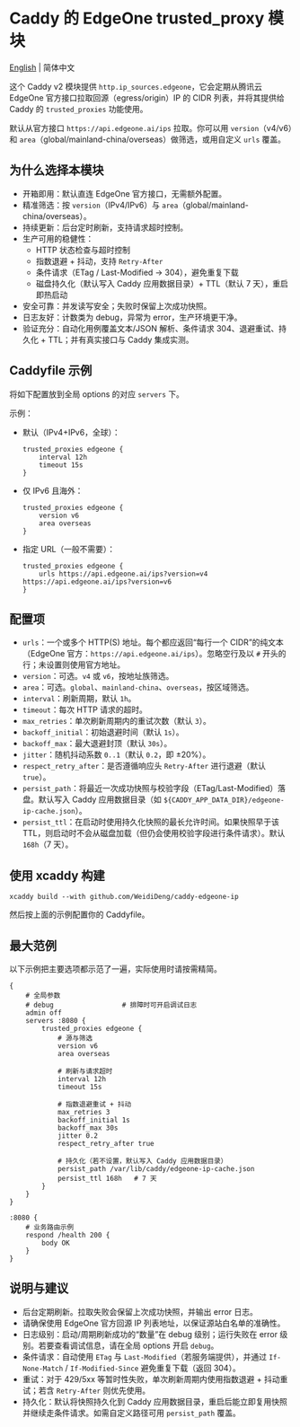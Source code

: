 # Caddy 的 EdgeOne trusted_proxy 模块

[English](README.md) | 简体中文

这个 Caddy v2 模块提供 `http.ip_sources.edgeone`，它会定期从腾讯云 EdgeOne 官方接口拉取回源（egress/origin）IP 的 CIDR 列表，并将其提供给 Caddy 的 `trusted_proxies` 功能使用。

默认从官方接口 `https://api.edgeone.ai/ips` 拉取。你可以用 `version`（v4/v6）和 `area`（global/mainland-china/overseas）做筛选，或用自定义 `urls` 覆盖。

## 为什么选择本模块

- 开箱即用：默认直连 EdgeOne 官方接口，无需额外配置。
- 精准筛选：按 `version`（IPv4/IPv6）与 `area`（global/mainland-china/overseas）。
- 持续更新：后台定时刷新，支持请求超时控制。
- 生产可用的稳健性：
  - HTTP 状态检查与超时控制
  - 指数退避 + 抖动，支持 `Retry-After`
  - 条件请求（ETag / Last-Modified → 304），避免重复下载
  - 磁盘持久化（默认写入 Caddy 应用数据目录）+ TTL（默认 7 天），重启即热启动
- 安全可靠：并发读写安全；失败时保留上次成功快照。
- 日志友好：计数类为 debug，异常为 error，生产环境更干净。
- 验证充分：自动化用例覆盖文本/JSON 解析、条件请求 304、退避重试、持久化 + TTL；并有真实接口与 Caddy 集成实测。

## Caddyfile 示例

将如下配置放到全局 options 的对应 `servers` 下。

示例：

- 默认（IPv4+IPv6，全球）：
  ```
  trusted_proxies edgeone {
      interval 12h
      timeout 15s
  }
  ```

- 仅 IPv6 且海外：
  ```
  trusted_proxies edgeone {
      version v6
      area overseas
  }
  ```

- 指定 URL（一般不需要）：
  ```
  trusted_proxies edgeone {
      urls https://api.edgeone.ai/ips?version=v4 https://api.edgeone.ai/ips?version=v6
  }
  ```

## 配置项

- `urls`：一个或多个 HTTP(S) 地址。每个都应返回“每行一个 CIDR”的纯文本（EdgeOne 官方：`https://api.edgeone.ai/ips`）。忽略空行及以 `#` 开头的行；未设置则使用官方地址。
- `version`：可选。`v4` 或 `v6`，按地址族筛选。
- `area`：可选。`global`、`mainland-china`、`overseas`，按区域筛选。
- `interval`：刷新周期，默认 `1h`。
- `timeout`：每次 HTTP 请求的超时。
- `max_retries`：单次刷新周期内的重试次数（默认 `3`）。
- `backoff_initial`：初始退避时间（默认 `1s`）。
- `backoff_max`：最大退避封顶（默认 `30s`）。
- `jitter`：随机抖动系数 `0..1`（默认 `0.2`，即 ±20%）。
- `respect_retry_after`：是否遵循响应头 `Retry-After` 进行退避（默认 `true`）。
- `persist_path`：将最近一次成功快照与校验字段（ETag/Last-Modified）落盘。默认写入 Caddy 应用数据目录（如 `${CADDY_APP_DATA_DIR}/edgeone-ip-cache.json`）。
- `persist_ttl`：在启动时使用持久化快照的最长允许时间。如果快照早于该 TTL，则启动时不会从磁盘加载（但仍会使用校验字段进行条件请求）。默认 `168h`（7 天）。

## 使用 xcaddy 构建

```
xcaddy build --with github.com/WeidiDeng/caddy-edgeone-ip
```

然后按上面的示例配置你的 Caddyfile。

## 最大范例

以下示例把主要选项都示范了一遍，实际使用时请按需精简。

```
{
    # 全局参数
    # debug                 # 排障时可开启调试日志
    admin off
    servers :8080 {
        trusted_proxies edgeone {
            # 源与筛选
            version v6
            area overseas

            # 刷新与请求超时
            interval 12h
            timeout 15s

            # 指数退避重试 + 抖动
            max_retries 3
            backoff_initial 1s
            backoff_max 30s
            jitter 0.2
            respect_retry_after true

            # 持久化（若不设置，默认写入 Caddy 应用数据目录）
            persist_path /var/lib/caddy/edgeone-ip-cache.json
            persist_ttl 168h   # 7 天
        }
    }
}

:8080 {
    # 业务路由示例
    respond /health 200 {
        body OK
    }
}
```

## 说明与建议

- 后台定期刷新。拉取失败会保留上次成功快照，并输出 error 日志。
- 请确保使用 EdgeOne 官方回源 IP 列表地址，以保证源站白名单的准确性。
- 日志级别：启动/周期刷新成功的“数量”在 debug 级别；运行失败在 error 级别。若要查看调试信息，请在全局 options 开启 `debug`。
- 条件请求：自动使用 `ETag` 与 `Last-Modified`（若服务端提供），并通过 `If-None-Match` / `If-Modified-Since` 避免重复下载（返回 304）。
- 重试：对于 429/5xx 等暂时性失败，单次刷新周期内使用指数退避 + 抖动重试；若含 `Retry-After` 则优先使用。
- 持久化：默认将快照持久化到 Caddy 应用数据目录，重启后能立即复用快照并继续走条件请求。如需自定义路径可用 `persist_path` 覆盖。
